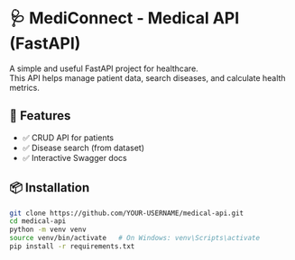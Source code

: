 # 🩺 MediConnect - Medical API (FastAPI)

A simple and useful FastAPI project for healthcare.  
This API helps manage patient data, search diseases, and calculate health metrics.

## 🚀 Features
- ✅ CRUD API for patients  
- ✅ Disease search (from dataset)
- ✅ Interactive Swagger docs  

## 📦 Installation
```bash
git clone https://github.com/YOUR-USERNAME/medical-api.git
cd medical-api
python -m venv venv
source venv/bin/activate   # On Windows: venv\Scripts\activate
pip install -r requirements.txt
